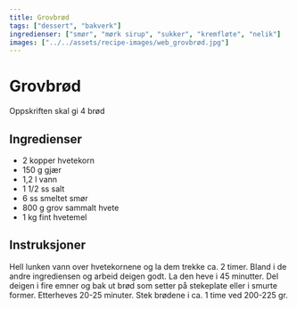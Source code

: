 ```yaml
---
title: Grovbrød
tags: ["dessert", "bakverk"]
ingredienser: ["smør", "mørk sirup", "sukker", "kremfløte", "nelik"]
images: ["../../assets/recipe-images/web_grovbrød.jpg"]
---
```


# Grovbrød

Oppskriften skal gi 4 brød

## Ingredienser

- 2 kopper hvetekorn
- 150 g gjær
- 1,2 l vann
- 1 1/2 ss salt
- 6 ss smeltet smør
- 800 g grov sammalt hvete
- 1 kg fint hvetemel

## Instruksjoner

Hell lunken vann over hvetekornene og la dem trekke ca. 2 timer. Bland i de andre ingrediensen og arbeid deigen godt. La den heve i 45 minutter. Del deigen i fire emner og bak ut brød som setter på stekeplate eller i smurte former. Etterheves 20-25 minuter. Stek brødene i ca. 1 time ved 200-225 gr.
